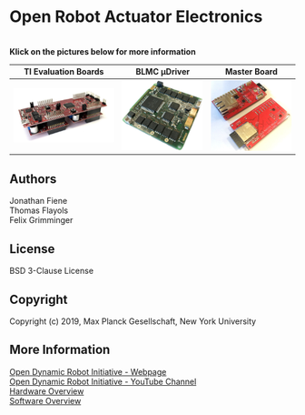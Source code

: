 Open Robot Actuator Electronics
=======================

<br>**Klick on the pictures below for more information**

| TI Evaluation Boards  | BLMC µDriver | Master Board |
| ---------------  | ------------- |------------- |
| <a href="ti_electronics/README.md"><img src="ti_electronics/images/ti_eval_board_1.jpg" width="300"></a>| <a href="micro_driver_electronics/README.md"><img src="micro_driver_electronics/images/microdriver_board_v2.jpg" width="250"></a>  | <a href="https://github.com/open-dynamic-robot-initiative/master-board"><img src="images/master_board_1.jpg" width="250"></a>  |


Authors
--------
Jonathan Fiene  
Thomas Flayols  
Felix Grimminger  

License
-------
BSD 3-Clause License

Copyright
-----------
Copyright (c) 2019, Max Planck Gesellschaft, New York University


More Information
----------------
[Open Dynamic Robot Initiative - Webpage](https://open-dynamic-robot-initiative.github.io)  
[Open Dynamic Robot Initiative - YouTube Channel](https://www.youtube.com/channel/UCx32JW2oIrax47Gjq8zNI-w)  
[Hardware Overview](../README.md)  
[Software Overview](https://github.com/open-dynamic-robot-initiative/open-dynamic-robot-initiative.github.io/wiki)
